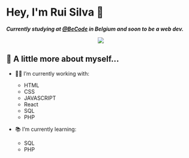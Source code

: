 # Hey, I'm Rui Silva 👋

***Currently studying at [@BeCode](https://becode.org/) in Belgium and soon to be a web dev.*** 

<p align="center">
  <img src="https://media.giphy.com/media/v1.Y2lkPTc5MGI3NjExNWU0YTQ1MDZkYzllNWViZDNhODI0MTc5NjJhNGM5Y2EyNGMxNmY0OSZlcD12MV9pbnRlcm5hbF9naWZzX2dpZklkJmN0PWc/iIqmM5tTjmpOB9mpbn/giphy.gif" />
</p>

## :book: A little more about myself...

- 👨‍💻 I’m currently working with:
  - HTML
  - CSS
  - JAVASCRIPT
  - React
  - SQL
  - PHP
    
- 📚 I’m currently learning:
  -  SQL
  -  PHP



